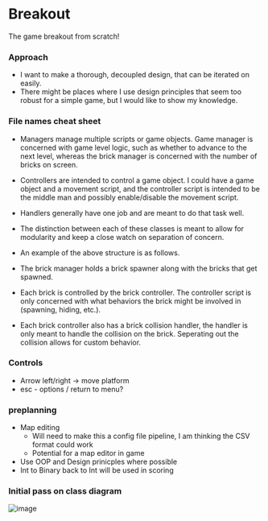 # Breakout
The game breakout from scratch!

### Approach
 - I want to make a thorough, decoupled design, that can be iterated on easily.
 - There might be places where I use design principles that seem too robust for a simple game, but I would like to show my knowledge.

### File names cheat sheet
- Managers manage multiple scripts or game objects. Game manager is concerned with game level logic, such as whether to advance to the next level, whereas the brick manager is concerned with the number of bricks on screen.
 - Controllers are intended to control a game object. I could have a game object and a movement script, and the controller script is intended to be the middle man and possibly enable/disable the movement script.
 - Handlers generally have one job and are meant to do that task well.
 - The distinction between each of these classes is meant to allow for modularity and keep a close watch on separation of concern.

 - An example of the above structure is as follows.
 
 - The brick manager holds a brick spawner along with the bricks that get spawned.
 - Each brick is controlled by the brick controller. The controller script is only concerned with what behaviors the brick might be involved in (spawning, hiding, etc.).
 - Each brick controller also has a brick collision handler, the handler is only meant to handle the collision on the brick. Seperating out the collision allows for custom behavior.

### Controls
 - Arrow left/right -> move platform
 - esc - options / return to menu?

### preplanning
- Map editing
  - Will need to make this a config file pipeline, I am thinking the CSV format could work
  - Potential for a map editor in game
- Use OOP and Design prinicples where possible
- Int to Binary back to Int will be used in scoring


### Initial pass on class diagram
![image](https://github.com/user-attachments/assets/beccae63-e9fe-4821-8cea-2d07750153d6)

